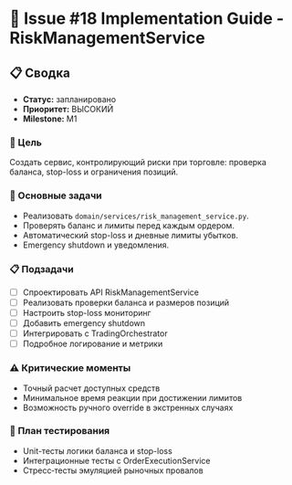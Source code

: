 # 🚀 Issue #18 Implementation Guide - RiskManagementService

## 📋 Сводка
- **Статус:** запланировано
- **Приоритет:** ВЫСОКИЙ
- **Milestone:** M1

### 🎯 Цель
Создать сервис, контролирующий риски при торговле: проверка баланса, stop-loss и ограничения позиций.

### 🔧 Основные задачи
- Реализовать `domain/services/risk_management_service.py`.
- Проверять баланс и лимиты перед каждым ордером.
- Автоматический stop-loss и дневные лимиты убытков.
- Emergency shutdown и уведомления.

### 📋 Подзадачи
- [ ] Спроектировать API RiskManagementService
- [ ] Реализовать проверки баланса и размеров позиций
- [ ] Настроить stop-loss мониторинг
- [ ] Добавить emergency shutdown
- [ ] Интегрировать с TradingOrchestrator
- [ ] Подробное логирование и метрики

### ⚠️ Критические моменты
- Точный расчет доступных средств
- Минимальное время реакции при достижении лимитов
- Возможность ручного override в экстренных случаях

### 🧪 План тестирования
- Unit-тесты логики баланса и stop-loss
- Интеграционные тесты с OrderExecutionService
- Стресс‑тесты эмуляцией рыночных провалов
